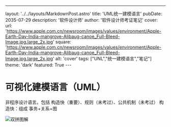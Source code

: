 ---
layout: '../../layouts/MarkdownPost.astro'
title: 'UML统一建模语言'
pubDate: 2035-07-29
description: '软件设计师'
author: '软件设计师考证笔记'
cover:
    url: 'https://www.apple.com.cn/newsroom/images/values/environment/Apple-Earth-Day-India-mangrove-Alibaug-canoe_Full-Bleed-Image.jpg.large_2x.jpg'
    square: 'https://www.apple.com.cn/newsroom/images/values/environment/Apple-Earth-Day-India-mangrove-Alibaug-canoe_Full-Bleed-Image.jpg.large_2x.jpg'
    alt: 'cover'
tags: ["UNL","统一建模语言","笔记"]
theme: 'dark'
featured: True
---　

# 可视化建模语言（UML）
非程序设计语言。包括 构造快（重要）、规则（未考过）、公共机制（未考过）
构造快：组成 事务+关系+图

![双拼图解](https://s1.ax1x.com/2023/07/12/pCfugL4.jpg)
